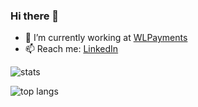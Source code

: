 ### Hi there 👋
- 🔭 I’m currently working at [WLPayments](https://www.linkedin.com/company/wlpayments/mycompany/)
- 📫 Reach me: [LinkedIn](https://www.linkedin.com/in/sushil--kumar/)

<!--
**sushil-0/sushil-0** is a ✨ _special_ ✨ repository because its `README.md` (this file) appears on your GitHub profile.

Here are some ideas to get you started:

- 🔭 I’m currently working on ...
- 🌱 I’m currently learning ...
- 👯 I’m looking to collaborate on ...
- 🤔 I’m looking for help with ...
- 💬 Ask me about ...
- 📫 How to reach me: ...
- 😄 Pronouns: ...
- ⚡ Fun fact: ...
-->
![stats](https://github-readme-stats.vercel.app/api?username=sushil-0&count_private=true&show_icons=true&theme=gruvbox)

![top langs](https://github-readme-stats.vercel.app/api/top-langs/?username=sushil-0&langs_count=5&layout=compact&theme=gruvbox)
